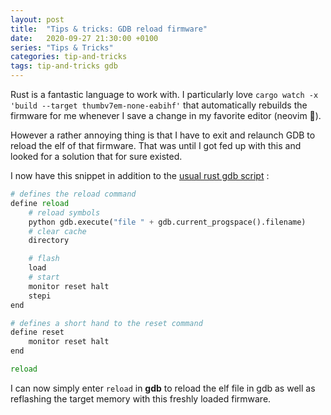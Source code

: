 ```yaml
---
layout: post
title:  "Tips & tricks: GDB reload firmware"
date:   2020-09-27 21:30:00 +0100
series: "Tips & Tricks"
categories: tip-and-tricks
tags: tip-and-tricks gdb
---
```


Rust is a fantastic language to work with. I particularly love `cargo watch -x 'build --target thumbv7em-none-eabihf'`
that automatically rebuilds the firmware for me whenever I save a change in my favorite editor
(neovim 🥰).

However a rather annoying thing is that I have to exit and relaunch GDB to reload the elf of that
firmware. That was until I got fed up with this and looked for a solution that for sure existed.

I now have this snippet in addition to the [usual rust gdb script](https://github.com/rust-embedded/cortex-m-quickstart/blob/master/openocd.gdb) :

```python
# defines the reload command
define reload
    # reload symbols
    python gdb.execute("file " + gdb.current_progspace().filename)
    # clear cache
    directory

    # flash
    load
    # start
    monitor reset halt
    stepi
end

# defines a short hand to the reset command
define reset
    monitor reset halt
end

reload
```

I can now simply enter `reload` in **gdb** to reload the elf file in gdb as well as reflashing the
target memory with this freshly loaded firmware.
